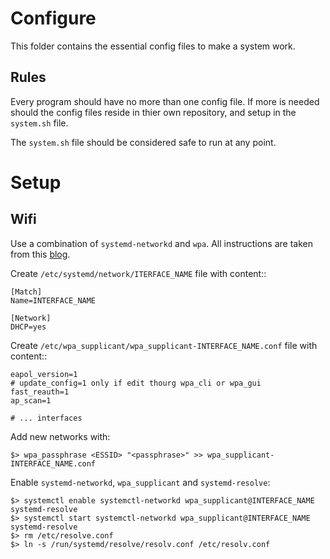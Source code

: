 # Configure 

This folder contains the essential config files to make a system work. 

## Rules
Every program should have no more than one config file. If more is needed
should the config files reside in thier own repository, and setup in 
the `system.sh` file.

The `system.sh` file should be considered safe to run at any point.

# Setup

## Wifi

Use a combination of `systemd-networkd` and `wpa`. All instructions are taken
from this [blog](http://beaveris.me/systemd-networkd-with-roaming/). 

Create `/etc/systemd/network/ITERFACE_NAME` file with content::

    [Match]
    Name=INTERFACE_NAME

    [Network]
    DHCP=yes

Create `/etc/wpa_supplicant/wpa_supplicant-INTERFACE_NAME.conf` file with content::

    eapol_version=1
    # update_config=1 only if edit thourg wpa_cli or wpa_gui
    fast_reauth=1
    ap_scan=1

    # ... interfaces

Add new networks with:

    $> wpa_passphrase <ESSID> "<passphrase>" >> wpa_supplicant-INTERFACE_NAME.conf


Enable `systemd-networkd`, `wpa_supplicant` and `systemd-resolve`:

    $> systemctl enable systemctl-networkd wpa_supplicant@INTERFACE_NAME systemd-resolve
    $> systemctl start systemctl-networkd wpa_supplicant@INTERFACE_NAME systemd-resolve
    $> rm /etc/resolve.conf
    $> ln -s /run/systemd/resolve/resolv.conf /etc/resolv.conf


